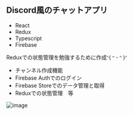 ## Discord風のチャットアプリ

- React
- Redux
- Typescript
- Firebase

Reduxでの状態管理を勉強するために作成ᐠ(  ᐢ ᵕ ᐢ )ᐟ

- チャンネル作成機能
- Firebase Authでのログイン
- Firebase Storeでのデータ管理と取得
- Reduxでの状態管理　等

![image](https://github.com/KamabokoFish/gaming-chat-app/assets/79447012/4bc9ff3a-fa82-490a-a60e-6affadaa50c4)
